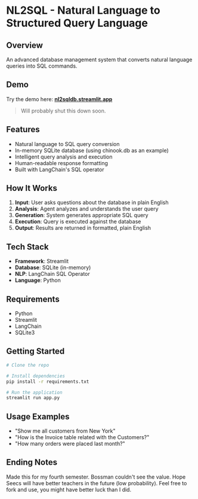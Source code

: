 # NL2SQL - Natural Language to Structured Query Language 

## Overview
An advanced database management system that converts natural language queries into SQL commands.

## Demo
Try the demo here: **[nl2sqldb.streamlit.app](https://nl2sqldb.streamlit.app)**
> Will probably shut this down soon.

## Features
- Natural language to SQL query conversion
- In-memory SQLite database (using chinook.db as an example)
- Intelligent query analysis and execution
- Human-readable response formatting
- Built with LangChain's SQL operator

## How It Works
1. **Input**: User asks questions about the database in plain English
2. **Analysis**: Agent analyzes and understands the user query
3. **Generation**: System generates appropriate SQL query
4. **Execution**: Query is executed against the database
5. **Output**: Results are returned in formatted, plain English

## Tech Stack
- **Framework**: Streamlit
- **Database**: SQLite (in-memory)
- **NLP**: LangChain SQL Operator
- **Language**: Python

## Requirements
- Python 
- Streamlit
- LangChain
- SQLite3

## Getting Started
```bash
# Clone the repo

# Install dependencies
pip install -r requirements.txt

# Run the application
streamlit run app.py
```

## Usage Examples
- "Show me all customers from New York"
- "How is the Invoice table related with the Customers?"
- "How many orders were placed last month?"

## Ending Notes
Made this for my fourth semester. Bossman couldn't see the value. 
Hope Seecs will have better teachers in the future (low probability).
Feel free to fork and use, you might have better luck than I did.
